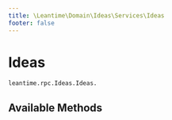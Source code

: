 ```yaml
---
title: \Leantime\Domain\Ideas\Services\Ideas
footer: false
---
```


# Ideas




`leantime.rpc.Ideas.Ideas.`


## Available Methods

